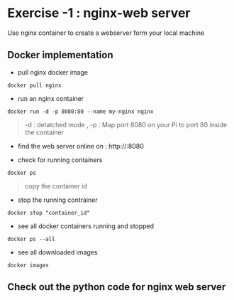 # Exercise -1 : nginx-web server
Use nginx container to create a webserver form your local machine 

## Docker implementation 
* pull nginx docker image
```
docker pull nginx
```

 * run an nginx container
```
docker run -d -p 8080:80 --name my-nginx nginx
```
> -d : detatched mode , -p : Map port 8080 on your Pi to port 80 inside the container

* find the web server online on : http://<your-raspberry-pi-ip>:8080 

* check for running containers
```
docker ps
```
> copy the container id 

* stop the running contrainer
```
docker stop "container_id"
```
* see all docker containers running and stopped
```
docker ps --all
```

* see all downloaded images
```
docker images
```

## Check out the python code for nginx web server

